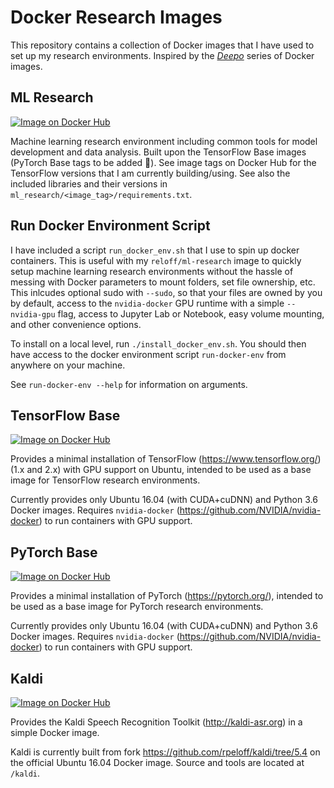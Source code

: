 # Docker Research Images

This repository contains a collection of Docker images that I have used to set up my research environments. Inspired by the [_Deepo_](https://github.com/ufoym/deepo) series of Docker images.

## ML Research

<a href="https://hub.docker.com/r/reloff/ml-research/">
    <img src="https://img.shields.io/badge/Docker Hub-reloff/ml--research-ff69b4.svg?longCache=true&style=for-the-badge"
    alt="Image on Docker Hub"></a>

Machine learning research environment including common tools for model development and data analysis. Built upon the TensorFlow Base images (PyTorch Base tags to be added :slightly_smiling_face:). See image tags on Docker Hub for the TensorFlow versions that I am currently building/using. See also the included libraries and their versions in `ml_research/<image_tag>/requirements.txt`.

## Run Docker Environment Script

I have included a script `run_docker_env.sh` that I use to spin up docker containers. This is useful with my `reloff/ml-research` image to quickly setup machine learning research environments without the hassle of messing with Docker parameters to mount folders, set file ownership, etc. This inlcudes optional sudo with `--sudo`, so that your files are owned by you by default, access to the `nvidia-docker` GPU runtime with a simple `--nvidia-gpu` flag, access to Jupyter Lab or Notebook, easy volume mounting, and other convenience options.

To install on a local level, run `./install_docker_env.sh`. You should then have access to the docker environment script `run-docker-env` from anywhere on your machine.

See `run-docker-env --help` for information on arguments.

## TensorFlow Base

<a href="https://hub.docker.com/r/reloff/tensorflow-base/">
    <img src="https://img.shields.io/badge/Docker Hub-reloff/tensorflow--base-ff69b4.svg?longCache=true&style=for-the-badge"
    alt="Image on Docker Hub"></a>

Provides a minimal installation of TensorFlow (https://www.tensorflow.org/) (1.x and 2.x) with GPU support on Ubuntu, intended to be used as a base image for TensorFlow research environments.

Currently provides only Ubuntu 16.04 (with CUDA+cuDNN) and Python 3.6 Docker images. Requires `nvidia-docker` (https://github.com/NVIDIA/nvidia-docker) to run containers with GPU support.

## PyTorch Base

<a href="https://hub.docker.com/r/reloff/pytorch-base/">
    <img src="https://img.shields.io/badge/Docker Hub-reloff/pytorch--base-ff69b4.svg?longCache=true&style=for-the-badge"
    alt="Image on Docker Hub"></a>

Provides a minimal installation of PyTorch (https://pytorch.org/), intended to be used as a base image for PyTorch research environments.

Currently provides only Ubuntu 16.04 (with CUDA+cuDNN) and Python 3.6 Docker images. Requires `nvidia-docker` (https://github.com/NVIDIA/nvidia-docker) to run containers with GPU support.

## Kaldi

<a href="https://hub.docker.com/r/reloff/kaldi/">
    <img src="https://img.shields.io/badge/Docker Hub-reloff/kaldi-ff69b4.svg?longCache=true&style=for-the-badge"
    alt="Image on Docker Hub"></a>


Provides the Kaldi Speech Recognition Toolkit (http://kaldi-asr.org) in a simple Docker image. 

Kaldi is currently built from fork https://github.com/rpeloff/kaldi/tree/5.4 on the official Ubuntu 16.04 Docker image. Source and tools are located at `/kaldi`.
